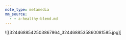 ```yaml
---
note_type: metamedia
mm_source:
  - - a-healthy-blend.md
---
```


![[3244688542503867864_3244688535860081585.jpg]]


